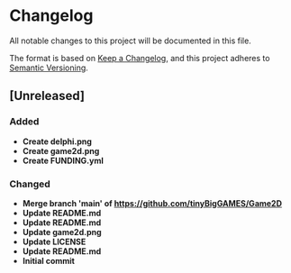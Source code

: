 # Changelog

All notable changes to this project will be documented in this file.

The format is based on [Keep a Changelog](https://keepachangelog.com/en/1.0.0/),
and this project adheres to [Semantic Versioning](https://semver.org/spec/v2.0.0.html).

## [Unreleased]

### Added
- **Create delphi.png**
- **Create game2d.png**
- **Create FUNDING.yml**

### Changed
- **Merge branch 'main' of https://github.com/tinyBigGAMES/Game2D**
- **Update README.md**
- **Update README.md**
- **Update game2d.png**
- **Update LICENSE**
- **Update README.md**
- **Initial commit**
